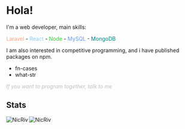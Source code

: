 # Hola!

I'm a web developer, main skills:


<span style="color: lightsalmon">Laravel</span> - <span style="color: lightskyblue;">React</span> - <span style="color: limegreen;">Node</span> - <span style="color: cornflowerblue;">MySQL</span> - <span style="color: teal;">MongoDB</span>

I am also interested in competitive programming, and i have published packages on npm.
<ul>
 <li>fn-cases</li>
 <li>what-str</li>
</ul>

<p style="color: silver;"><em>If you want to program together, talk to me</em></p>

## Stats

<p><img align="left" src="https://github-readme-stats.vercel.app/api?username=NicRiv&show_icons=true&locale=en&theme=solarized-light" alt="NicRiv" /></p>
<p><img align="center" src="https://github-readme-stats.vercel.app/api/top-langs?username=NicRiv&show_icons=true&locale=en&layout=compact&theme=solarized-light" alt="NicRiv" /></p>
